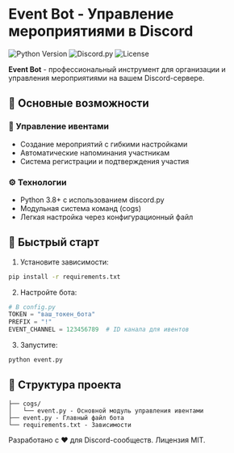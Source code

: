 # Event Bot - Управление мероприятиями в Discord

![Python Version](https://img.shields.io/badge/python-3.8%2B-blue)
![Discord.py](https://img.shields.io/badge/discord.py-2.0%2B-orange)
![License](https://img.shields.io/badge/license-MIT-green)

**Event Bot** - профессиональный инструмент для организации и управления мероприятиями на вашем Discord-сервере.

## 🌟 Основные возможности

### 📅 Управление ивентами
- Создание мероприятий с гибкими настройками
- Автоматические напоминания участникам
- Система регистрации и подтверждения участия

### ⚙️ Технологии
- Python 3.8+ с использованием discord.py
- Модульная система команд (cogs)
- Легкая настройка через конфигурационный файл

## 🚀 Быстрый старт

1. Установите зависимости:
```bash
pip install -r requirements.txt
```

2. Настройте бота:
```python
# В config.py
TOKEN = "ваш_токен_бота"
PREFIX = "!"
EVENT_CHANNEL = 123456789  # ID канала для ивентов
```

3. Запустите:
```bash
python event.py
```

## 📂 Структура проекта
```
├── cogs/
│   └── event.py - Основной модуль управления ивентами
├── event.py - Главный файл бота
└── requirements.txt - Зависимости
```

Разработано с ❤️ для Discord-сообществ. Лицензия MIT.
